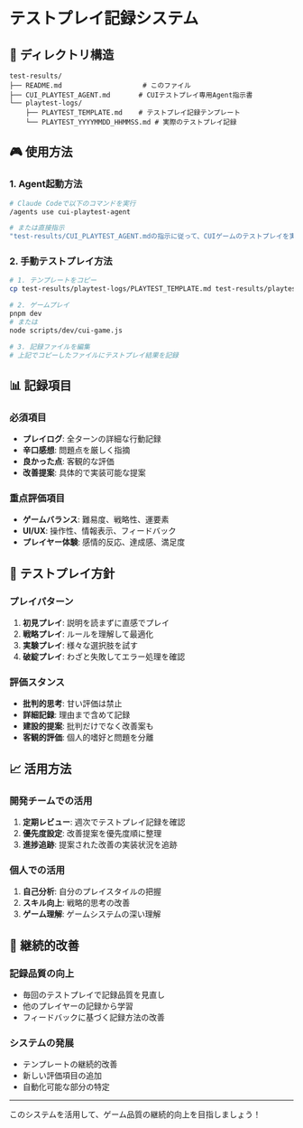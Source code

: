 # テストプレイ記録システム

## 📁 ディレクトリ構造

```
test-results/
├── README.md                    # このファイル
├── CUI_PLAYTEST_AGENT.md       # CUIテストプレイ専用Agent指示書
└── playtest-logs/
    ├── PLAYTEST_TEMPLATE.md    # テストプレイ記録テンプレート
    └── PLAYTEST_YYYYMMDD_HHMMSS.md # 実際のテストプレイ記録
```

## 🎮 使用方法

### 1. Agent起動方法
```bash
# Claude Codeで以下のコマンドを実行
/agents use cui-playtest-agent

# または直接指示
"test-results/CUI_PLAYTEST_AGENT.mdの指示に従って、CUIゲームのテストプレイを実行してください"
```

### 2. 手動テストプレイ方法
```bash
# 1. テンプレートをコピー
cp test-results/playtest-logs/PLAYTEST_TEMPLATE.md test-results/playtest-logs/PLAYTEST_$(date +%Y%m%d_%H%M%S).md

# 2. ゲームプレイ
pnpm dev
# または
node scripts/dev/cui-game.js

# 3. 記録ファイルを編集
# 上記でコピーしたファイルにテストプレイ結果を記録
```

## 📊 記録項目

### 必須項目
- **プレイログ**: 全ターンの詳細な行動記録
- **辛口感想**: 問題点を厳しく指摘
- **良かった点**: 客観的な評価
- **改善提案**: 具体的で実装可能な提案

### 重点評価項目
- **ゲームバランス**: 難易度、戦略性、運要素
- **UI/UX**: 操作性、情報表示、フィードバック
- **プレイヤー体験**: 感情的反応、達成感、満足度

## 🎯 テストプレイ方針

### プレイパターン
1. **初見プレイ**: 説明を読まずに直感でプレイ
2. **戦略プレイ**: ルールを理解して最適化
3. **実験プレイ**: 様々な選択肢を試す
4. **破綻プレイ**: わざと失敗してエラー処理を確認

### 評価スタンス
- **批判的思考**: 甘い評価は禁止
- **詳細記録**: 理由まで含めて記録
- **建設的提案**: 批判だけでなく改善案も
- **客観的評価**: 個人的嗜好と問題を分離

## 📈 活用方法

### 開発チームでの活用
1. **定期レビュー**: 週次でテストプレイ記録を確認
2. **優先度設定**: 改善提案を優先度順に整理
3. **進捗追跡**: 提案された改善の実装状況を追跡

### 個人での活用
1. **自己分析**: 自分のプレイスタイルの把握
2. **スキル向上**: 戦略的思考の改善
3. **ゲーム理解**: ゲームシステムの深い理解

## 🔄 継続的改善

### 記録品質の向上
- 毎回のテストプレイで記録品質を見直し
- 他のプレイヤーの記録から学習
- フィードバックに基づく記録方法の改善

### システムの発展
- テンプレートの継続的改善
- 新しい評価項目の追加
- 自動化可能な部分の特定

---

このシステムを活用して、ゲーム品質の継続的向上を目指しましょう！
